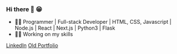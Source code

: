 ### Hi there 👋 😁

- 👨‍💻 Programmer | Full-stack Developer | HTML, CSS, Javascript | Node.js | React | Next.js | Python3 | Flask
- 👷‍♂️ Working on my skills

[LinkedIn](https://www.linkedin.com/in/kumar-vaibhav-8b90011b0/)
[Old Portfolio](https://codebyvaibhav.github.io/)
